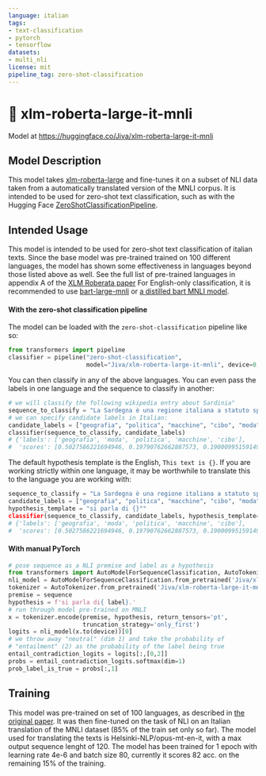 ```yaml
---
language: italian
tags:
- text-classification
- pytorch
- tensorflow
datasets:
- multi_nli
license: mit
pipeline_tag: zero-shot-classification
---
```


# 🤗 xlm-roberta-large-it-mnli
Model at https://huggingface.co/Jiva/xlm-roberta-large-it-mnli
## Model Description
This model takes [xlm-roberta-large](https://huggingface.co/xlm-roberta-large) and fine-tunes it on a subset of NLI data taken from a automatically translated version of the MNLI corpus. It is intended to be used for zero-shot text classification, such as with the Hugging Face [ZeroShotClassificationPipeline](https://huggingface.co/transformers/master/main_classes/pipelines.html#transformers.ZeroShotClassificationPipeline).
## Intended Usage
This model is intended to be used for zero-shot text classification of italian texts.
Since the base model was pre-trained trained on 100 different languages, the
model has shown some effectiveness in languages beyond those listed above as
well. See the full list of pre-trained languages in appendix A of the
[XLM Roberata paper](https://arxiv.org/abs/1911.02116)
For English-only classification, it is recommended to use
[bart-large-mnli](https://huggingface.co/facebook/bart-large-mnli) or
[a distilled bart MNLI model](https://huggingface.co/models?filter=pipeline_tag%3Azero-shot-classification&search=valhalla).
#### With the zero-shot classification pipeline
The model can be loaded with the `zero-shot-classification` pipeline like so:
```python
from transformers import pipeline
classifier = pipeline("zero-shot-classification",
                      model="Jiva/xlm-roberta-large-it-mnli", device=0, use_fast=True)              
```
You can then classify in any of the above languages. You can even pass the labels in one language and the sequence to
classify in another:
```python
# we will classify the following wikipedia entry about Sardinia"
sequence_to_classify = "La Sardegna è una regione italiana a statuto speciale di 1 592 730 abitanti con capoluogo Cagliari, la cui denominazione bilingue utilizzata nella comunicazione ufficiale è Regione Autonoma della Sardegna / Regione Autònoma de Sardigna."
# we can specify candidate labels in Italian:
candidate_labels = ["geografia", "politica", "macchine", "cibo", "moda"]
classifier(sequence_to_classify, candidate_labels)
# {'labels': ['geografia', 'moda', 'politica', 'macchine', 'cibo'],
#  'scores': [0.5027586221694946, 0.19790762662887573, 0.1900099515914917, 0.10961027443408966, 0.07802766561508179]}
```
The default hypothesis template is the English, `This text is {}`. If you are working strictly within one language, it
may be worthwhile to translate this to the language you are working with:
```python
sequence_to_classify = "La Sardegna è una regione italiana a statuto speciale di 1 592 730 abitanti con capoluogo Cagliari, la cui denominazione bilingue utilizzata nella comunicazione ufficiale è Regione Autonoma della Sardegna / Regione Autònoma de Sardigna."
candidate_labels = ["geografia", "politica", "macchine", "cibo", "moda"]
hypothesis_template = "si parla di {}""
classifier(sequence_to_classify, candidate_labels, hypothesis_template=hypothesis_template)
# {'labels': ['geografia', 'moda', 'politica', 'macchine', 'cibo'],
#  'scores': [0.5027586221694946, 0.19790762662887573, 0.1900099515914917, 0.10961027443408966, 0.07802766561508179]}
```
#### With manual PyTorch
```python
# pose sequence as a NLI premise and label as a hypothesis
from transformers import AutoModelForSequenceClassification, AutoTokenizer
nli_model = AutoModelForSequenceClassification.from_pretrained('Jiva/xlm-roberta-large-it-mnli')
tokenizer = AutoTokenizer.from_pretrained('Jiva/xlm-roberta-large-it-mnli')
premise = sequence
hypothesis = f'si parla di{ label}.'
# run through model pre-trained on MNLI
x = tokenizer.encode(premise, hypothesis, return_tensors='pt',
                     truncation_strategy='only_first')
logits = nli_model(x.to(device))[0]
# we throw away "neutral" (dim 1) and take the probability of
# "entailment" (2) as the probability of the label being true 
entail_contradiction_logits = logits[:,[0,2]]
probs = entail_contradiction_logits.softmax(dim=1)
prob_label_is_true = probs[:,1]
```
## Training
This model was pre-trained on set of 100 languages, as described in
[the original paper](https://arxiv.org/abs/1911.02116). It was then fine-tuned on the task of NLI on an Italian translation of the MNLI dataset (85% of the train set only so far). The model used for translating the texts is Helsinki-NLP/opus-mt-en-it, with a max output sequence lenght of 120. The model has been trained for 1 epoch with learning rate 4e-6 and batch size 80, currently it scores 82 acc. on the remaining 15% of the training.
